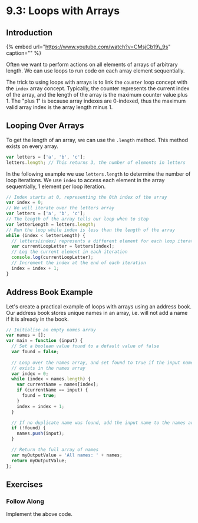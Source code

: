 # 9.3: Loops with Arrays

## Introduction

{% embed url="https://www.youtube.com/watch?v=CMsjCb19\_9s" caption="" %}

Often we want to perform actions on all elements of arrays of arbitrary length. We can use loops to run code on each array element sequentially.

The trick to using loops with arrays is to link the `counter` loop concept with the `index` array concept. Typically, the counter represents the current index of the array, and the length of the array is the maximum counter value plus 1. The "plus 1" is because array indexes are 0-indexed, thus the maximum valid array index is the array length minus 1.

## Looping Over Arrays

To get the length of an array, we can use the `.length` method. This method exists on every array.

```javascript
var letters = ['a', 'b', 'c'];
letters.length; // This returns 3, the number of elements in letters
```

In the following example we use `letters.length` to determine the number of loop iterations. We use `index` to access each element in the array sequentially, 1 element per loop iteration.

```javascript
// Index starts at 0, representing the 0th index of the array
var index = 0;
// We will iterate over the letters array
var letters = ['a', 'b', 'c'];
// The length of the array tells our loop when to stop
var letterLength = letters.length;
// Run the loop while index is less than the length of the array
while (index < letterLength) {
  // letters[index] represents a different element for each loop iteration
  var currentLoopLetter = letters[index];
  // Log the current element in each iteration
  console.log(currentLoopLetter);
  // Increment the index at the end of each iteration
  index = index + 1;
}
```

## Address Book Example

Let's create a practical example of loops with arrays using an address book. Our address book stores unique names in an array, i.e. will not add a name if it is already in the book.

```javascript
// Initialise an empty names array
var names = [];
var main = function (input) {
  // Set a boolean value found to a default value of false
  var found = false;
  
  // Loop over the names array, and set found to true if the input name already
  // exists in the names array
  var index = 0;
  while (index < names.length) {
    var currentName = names[index];
    if (currentName == input) {
      found = true;
    }
    index = index + 1;
  }

  // If no duplicate name was found, add the input name to the names array 
  if (!found) {
    names.push(input);
  }

  // Return the full array of names
  var myOutputValue = 'All names: ' + names;
  return myOutputValue;
};
```

## Exercises

### Follow Along

Implement the above code.

